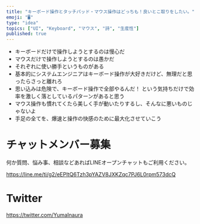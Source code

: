 ```yaml
---
title: "キーボード操作とタッチパッド・マウス操作はどっちも！良いとこ取りをしたい。"
emoji: "🖥"
type: "idea"
topics: ["UI", "Keyboard", "マウス", "詩", "生産性"]
published: true
---
```


- キーボードだけで操作しようとするのは慢心だ
- マウスだけで操作しようとするのは愚かだ
- それぞれに使い勝手というものがある
- 基本的にシステムエンジニアはキーボード操作が大好きだけど、無理だと思ったらさっと離れろ
- 思い込みは危険で、キーボード操作で全部やるんだ！ という気持ちだけで効率を激しく落としているパターンがあると思う
- マウス操作も慣れてくたら美しく手が動いたりするし、そんなに悪いものじゃないよ
- 手足の全てを、爆速と操作の快感のために最大化させていこう








<!-- Update From Qiita API -->

# チャットメンバー募集


何か質問、悩み事、相談などあればLINEオープンチャットもご利用ください。

https://line.me/ti/g2/eEPltQ6Tzh3pYAZV8JXKZqc7PJ6L0rpm573dcQ





# Twitter


https://twitter.com/YumaInaura


<!-- Update From Qiita API -->


